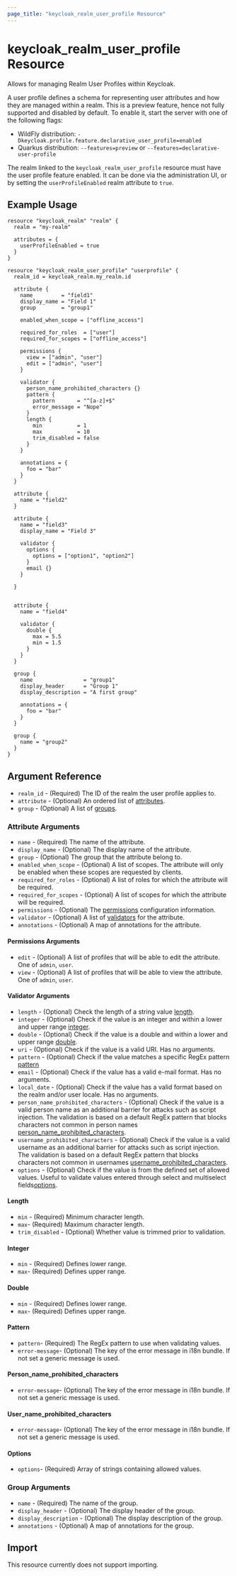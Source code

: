 ```yaml
---
page_title: "keycloak_realm_user_profile Resource"
---
```


# keycloak_realm_user_profile Resource

Allows for managing Realm User Profiles within Keycloak.

A user profile defines a schema for representing user attributes and how they are managed within a realm.
This is a preview feature, hence not fully supported and disabled by default.
To enable it, start the server with one of the following flags:
- WildFly distribution: `-Dkeycloak.profile.feature.declarative_user_profile=enabled`
- Quarkus distribution: `--features=preview` or `--features=declarative-user-profile`

The realm linked to the `keycloak_realm_user_profile` resource must have the user profile feature enabled.
It can be done via the administration UI, or by setting the `userProfileEnabled` realm attribute to `true`.

## Example Usage

```hcl
resource "keycloak_realm" "realm" {
  realm = "my-realm"

  attributes = {
    userProfileEnabled = true
  }
}

resource "keycloak_realm_user_profile" "userprofile" {
  realm_id = keycloak_realm.my_realm.id

  attribute {
    name         = "field1"
    display_name = "Field 1"
    group        = "group1"

    enabled_when_scope = ["offline_access"]

    required_for_roles  = ["user"]
    required_for_scopes = ["offline_access"]

    permissions {
      view = ["admin", "user"]
      edit = ["admin", "user"]
    }

    validator {
      person_name_prohibited_characters {}
      pattern {
        pattern       = "^[a-z]+$"
        error_message = "Nope"
      }
      length {
        min           = 1
        max           = 10
        trim_disabled = false
      }
    }

    annotations = {
      foo = "bar"
    }
  }

  attribute {
    name = "field2"
  }

  attribute {
    name = "field3"
    display_name = "Field 3"

    validator {
      options {
        options = ["option1", "option2"]
      }
      email {}
    }
  
  }


  attribute {
    name = "field4"

    validator {
      double {
        max = 5.5
        min = 1.5
      }
    }
  }

  group {
    name                = "group1"
    display_header      = "Group 1"
    display_description = "A first group"

    annotations = {
      foo = "bar"
    }
  }

  group {
    name = "group2"
  }
}
```

## Argument Reference

- `realm_id` - (Required) The ID of the realm the user profile applies to.
- `attribute` - (Optional) An ordered list of [attributes](#attribute-arguments).
- `group` - (Optional) A list of [groups](#group-arguments).

### Attribute Arguments

- `name` - (Required) The name of the attribute.
- `display_name` - (Optional) The display name of the attribute.
- `group` - (Optional) The group that the attribute belong to.
- `enabled_when_scope` - (Optional) A list of scopes. The attribute will only be enabled when these scopes are requested by clients.
- `required_for_roles` - (Optional) A list of roles for which the attribute will be required.
- `required_for_scopes` - (Optional) A list of scopes for which the attribute will be required.
- `permissions` - (Optional) The [permissions](#permissions-arguments) configuration information.
- `validator` - (Optional) A list of [validators](#validator-arguments) for the attribute.
- `annotations` - (Optional) A map of annotations for the attribute.

#### Permissions Arguments

- `edit` - (Optional) A list of profiles that will be able to edit the attribute. One of `admin`, `user`.
- `view` - (Optional) A list of profiles that will be able to view the attribute. One of `admin`, `user`.

#### Validator Arguments

- `length` - (Optional) Check the length of a string value [length](#length).
- `integer` - (Optional) Check if the value is an integer and within a lower and upper range [integer](#integer).
- `double` - (Optional) Check if the value is a double and within a lower and upper range [double](#double).
- `uri` - (Optional) Check if the value is a valid URI. Has no arguments.
- `pattern` - (Optional) Check if the value matches a specific RegEx pattern [pattern](#pattern)
- `email` - (Optional) Check if the value has a valid e-mail format. Has no arguments.
- `local_date` - (Optional) Check if the value has a valid format based on the realm and/or user locale. Has no arguments.
- `person_name_prohibited_characters` - (Optional) Check if the value is a valid person name as an additional barrier for attacks such as script injection. The validation is based on a default RegEx pattern that blocks characters not common in person names [person_name_prohibited_characters](#personnameprohibitedcharacters).
- `username_prohibited_characters` - (Optional) Check if the value is a valid username as an additional barrier for attacks such as script injection. The validation is based on a default RegEx pattern that blocks characters not common in usernames [username_prohibited_characters](#usernameprohibitedcharacters).
- `options` - (Optional) Check if the value is from the defined set of allowed values. Useful to validate values entered through select and multiselect fields[options](#options).

#### Length

- `min` - (Required) Minimum character length.
- `max`- (Required) Maximum character length.
- `trim_disabled` - (Optional) Whether value is trimmed prior to validation.

#### Integer

- `min` - (Required) Defines lower range.
- `max`- (Required) Defines upper range.

#### Double

- `min` - (Required) Defines lower range.
- `max`- (Required) Defines upper range.

#### Pattern

- `pattern`- (Required) The RegEx pattern to use when validating values.
- `error-message`- (Optional) The key of the error message in i18n bundle. If not set a generic message is used.

#### Person_name_prohibited_characters

- `error-message`- (Optional) The key of the error message in i18n bundle. If not set a generic message is used.

#### User_name_prohibited_characters

- `error-message`- (Optional) The key of the error message in i18n bundle. If not set a generic message is used.

#### Options

- `options`- (Required) Array of strings containing allowed values.

### Group Arguments

- `name` - (Required) The name of the group.
- `display_header` - (Optional) The display header of the group.
- `display_description` - (Optional) The display description of the group.
- `annotations` - (Optional) A map of annotations for the group.

## Import

This resource currently does not support importing.

